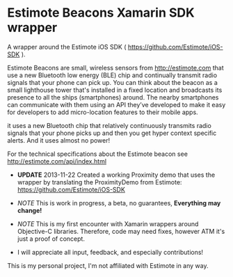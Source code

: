 Estimote Beacons Xamarin SDK wrapper
=======================

A wrapper around the Estimote iOS SDK ( https://github.com/Estimote/iOS-SDK ).

Estimote Beacons are small, wireless sensors from http://estimote.com that use a new Bluetooth low energy (BLE) chip and continually transmit radio signals that your phone can pick up.
You can think about the beacon as a small lighthouse tower that's installed in a fixed location and broadcasts its presence to all the ships (smartphones) around.
The nearby smartphones can communicate with them using an API they’ve developed to make it easy for developers to add micro-location features to their mobile apps.

it uses a new Bluetooth chip that relatively continuously transmits radio signals that your phone picks up and then you get hyper context specific alerts. And it uses almost no power!

For the technical specifications about the Estimote beacon see http://estimote.com/api/index.html


- **UPDATE** 2013-11-22 Created a working Proximity demo that uses the wrapper by translating the ProximityDemo from Estimote: https://github.com/Estimote/iOS-SDK

- *NOTE* This is work in progress, a beta, no guarantees, **Everything may change!**
- *NOTE* This is my first encounter with Xamarin wrappers around Objective-C libraries. Therefore, code may need fixes, however ATM it's just a proof of concept.
- I will appreciate all input, feedback, and especially contributions!

This is my personal project, I'm not affiliated with Estimote in any way.
